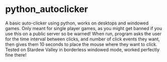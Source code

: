 # python_autoclicker
A basic auto-clicker using python, works on desktops and windowed games. Only meant for single player games, as you might get banned if you use this on a public server so be warned!
When run, program asks the user for the time interval between clicks, and number of click events they want, then gives them 10 seconds to place the mouse where they want to click. Tested on Stardew Valley in borderless windowed mode, worked perfectly fine there!
